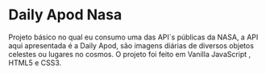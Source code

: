 # Daily Apod Nasa
Projeto básico no qual eu consumo uma das API´s públicas da NASA, a API aqui apresentada é a Daily Apod, são imagens diárias de diversos objetos celestes ou lugares no cosmos. O projeto foi feito em Vanilla JavaScript , HTML5 e CSS3. 
